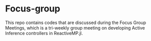 # Focus-group
This repo contains codes that are discussed during the Focus Group Meetings, which is a tri-weekly group meeting on developing Active Inference controllers in ReactiveMP.jl.
